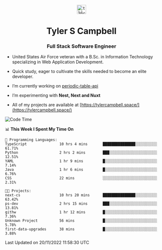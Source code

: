 <p align="center">
<a href="https://www.linkedin.com/in/t36campbell" target="blank"><img align="center" src="https://ik.imagekit.io/t36campbell/Portfolio/linkedin.png.original_m8bbGgPh6.png" alt="t36campbell" height="30" width="30" /></a>
</p>
<h1 align="center">Tyler S Campbell</h1>
<h3 align="center">Full Stack Software Engineer</h3>

* United States Air Force veteran with a B.Sc. in Information Technology specializing in Web Application Development. 

* Quick study, eager to cultivate the skills needed to become an elite developer.

* I’m currently working on [periodic-table-api](https://github.com/t36campbell/periodic-table-api)

* I’m experimenting with **Nest, Next and Nuxt**

* All of my projects are available at [https://tylercampbell.space/](https://tylercampbell.space/)

<!--START_SECTION:waka-->
![Code Time](http://img.shields.io/badge/Code%20Time-2%2C005%20hrs%2014%20mins-blue)

📊 **This Week I Spent My Time On** 

```text
💬 Programming Languages: 
TypeScript               10 hrs 4 mins       ███████████████░░░░░░░░░░   61.71% 
Python                   2 hrs 2 mins        ███░░░░░░░░░░░░░░░░░░░░░░   12.51% 
YAML                     1 hr 9 mins         █░░░░░░░░░░░░░░░░░░░░░░░░   7.14% 
Java                     1 hr 6 mins         █░░░░░░░░░░░░░░░░░░░░░░░░   6.76% 
CSS                      22 mins             ░░░░░░░░░░░░░░░░░░░░░░░░░   2.31%

🐱‍💻 Projects: 
next-cs                  10 hrs 20 mins      ███████████████░░░░░░░░░░   63.42% 
ps-dev                   2 hrs 15 mins       ███░░░░░░░░░░░░░░░░░░░░░░   13.81% 
githw                    1 hr 12 mins        █░░░░░░░░░░░░░░░░░░░░░░░░   7.36% 
Unknown Project          56 mins             █░░░░░░░░░░░░░░░░░░░░░░░░   5.78% 
first-data-upgrades      38 mins             █░░░░░░░░░░░░░░░░░░░░░░░░   3.88%

```


 Last Updated on 20/11/2022 11:58:30 UTC
<!--END_SECTION:waka-->
